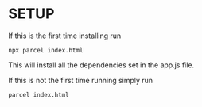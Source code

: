 # SETUP

If this is the first time installing run 

`npx parcel index.html`

This will install all the dependencies set in the app.js file.

If this is not the first time running simply run

`parcel index.html`
